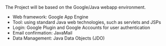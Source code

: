 The Project will be based on the Google/Java webapp environment.
  * Web framework: Google App Engine
  * Tool: using standard Java web technologies, such as servlets and JSPs
  * Login: Google Plugin and Google Accounts for user authentication
  * Email confirmation: JavaMail
  * Data Management: Java Data Objects (JDO)